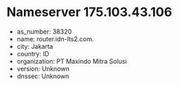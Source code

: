 # Nameserver 175.103.43.106

* as_number: 38320
* name: router.idn-lts2.com.
* city: Jakarta
* country: ID
* organization: PT Maxindo Mitra Solusi
* version: Unknown
* dnssec: Unknown

